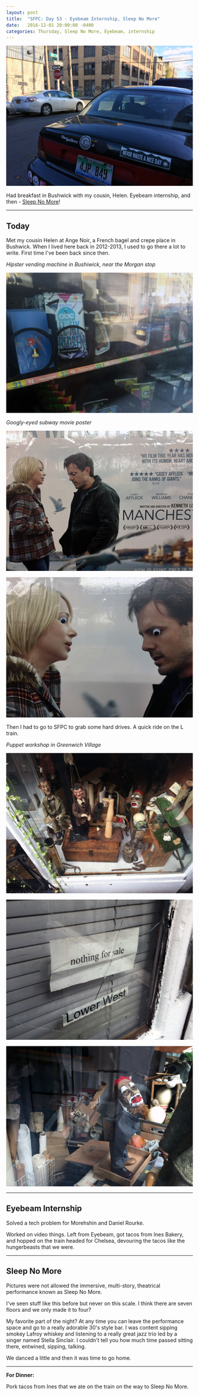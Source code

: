 ```yaml
---
layout: post
title:  "SFPC: Day 53 - Eyebeam Internship, Sleep No More"
date:   2016-12-01 20:00:00 -0400
categories: Thursday, Sleep No More, Eyebeam, internship
---
```


![Never waste a nice day](/images/IMG_6628.JPG)

Had breakfast in Bushwick with my cousin, Helen. Eyebeam internship, and then - [Sleep No More]()!

-----

<h2>Today</h2>

Met my cousin Helen at Ange Noir, a French bagel and crepe place in Bushwick. When I lived here back in 2012-2013, I used to go there a lot to write. First time I've been back since then.

*Hipster vending machine in Bushiwick, near the Morgan stop*

![Vending machine](/images/IMG_6632.JPG)

*Googly-eyed subway movie poster*

![Googly eyes](/images/IMG_6636.JPG)

![Googly eyes](/images/IMG_6637.JPG)

Then I had to go to SFPC to grab some hard drives. A quick ride on the L train.

*Puppet workshop in Greenwich Village*

![Puppets](/images/IMG_6642.JPG)

![Puppets](/images/IMG_6645.JPG)

![Puppets](/images/IMG_6647.JPG)

-----

<h2>Eyebeam Internship</h2>

Solved a tech problem for Morehshin and Daniel Rourke.

Worked on video things. Left from Eyebeam, got tacos from Ines Bakery, and hopped on the train headed for Chelsea, devouring the tacos like the hungerbeasts that we were.

-----

<h2>Sleep No More</h2>

Pictures were not allowed the immersive, multi-story, theatrical performance known as Sleep No More.

I've seen stuff like this before but never on this scale. I think there are seven floors and we only made it to four?

My favorite part of the night? At any time you can leave the performance space and go to a really adorable 30's style bar. I was content sipping smokey Lafroy whiskey and listening to a really great jazz trio led by a singer named Stella Sinclair. I couldn't tell you how much time passed sitting there, entwined, sipping, talking.

We danced a little and then it was time to go home.

-----

**For Dinner:**

Pork tacos from Ines that we ate on the train on the way to Sleep No More.
